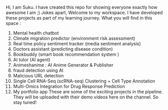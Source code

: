 Hi, I am Suku. I have created this repo for showing everyone exactly how awesome I am ;) 
Jokes apart, Welcome to my workspace. I have developed these projects as part of my learning journey. 
What you will find in this space :
1. Mental health chatbot
2. Climate migration predictor (environment risk assessment)
3. Real time policy sentiment tracker (media sentiment analysis)
4. Doctors assistant (predicting disease condition)
5. Bookbuddy (smart book recommendation system )
6. AI tutor (AI agent)
7. Animeshanime : AI Anime Generator & Publisher
8. fraud detection using AI
9. Malicious URL detection
10. Single Cell RNA-Seq (scRNA-seq) Clustering + Cell Type Annotation
11. Multi-Omics Integration for Drug Response Prediction
12. My portfolio app
  These are some of the exciting projects in the pipeline. They will be uploaded with their demo videos here on the channel. So stay tuned!
